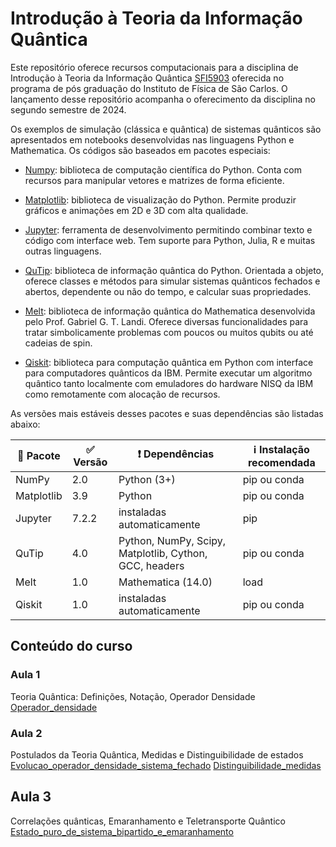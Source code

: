 # Introdução à Teoria da Informação Quântica

Este repositório oferece recursos computacionais para a disciplina de Introdução à Teoria da Informação Quântica [SFI5903](https://uspdigital.usp.br/janus/componente/disciplinasOferecidasInicial.jsf?action=4&sgldis=SFI5903&ofe=3) oferecida no programa de pós graduação do Instituto de Física de São Carlos. O lançamento desse repositório acompanha o oferecimento da disciplina no segundo semestre de 2024.

Os exemplos de simulação (clássica e quântica) de sistemas quânticos são apresentados em notebooks desenvolvidas nas linguagens Python e Mathematica. Os códigos são baseados em pacotes especiais:

- [Numpy](https://numpy.org/): biblioteca de computação científica do Python. Conta com recursos para manipular vetores e matrizes de forma eficiente.
- [Matplotlib](https://matplotlib.org/): biblioteca de visualização do Python. Permite produzir gráficos e animações em 2D e 3D com alta qualidade.
- [Jupyter](https://jupyter.org/): ferramenta de desenvolvimento permitindo combinar texto e código com interface web. Tem suporte para Python, Julia, R e muitas outras linguagens.
- [QuTip](https://qutip.org/): biblioteca de informação quântica do Python. Orientada a objeto, oferece classes e métodos para simular sistemas quânticos fechados e abertos, dependente ou não do tempo, e calcular suas propriedades.
- [Melt](https://melt1.notion.site/): biblioteca de informação quântica do Mathematica desenvolvida pelo Prof. Gabriel G. T. Landi. Oferece diversas funcionalidades para tratar simbolicamente problemas com poucos ou muitos qubits ou até cadeias de spin. 

- [Qiskit](https://qiskit.org/): biblioteca para computação quântica em Python com interface para computadores quânticos da IBM. Permite executar um algoritmo quântico tanto localmente com emuladores do hardware NISQ da IBM como remotamente com alocação de recursos.

As versões mais estáveis desses pacotes e suas dependências são listadas abaixo:

| :gift: Pacote | :white_check_mark: Versão | :exclamation: Dependências | :information_source: Instalação recomendada | 
| --- | --- | --- | --- |
| NumPy | 2.0 | Python (3+) | pip ou conda |
| Matplotlib | 3.9 | Python | pip ou conda |
| Jupyter | 7.2.2 | instaladas automaticamente | pip |
| QuTip | 4.0 | Python, NumPy, Scipy, Matplotlib, Cython, GCC, headers| pip ou conda|
| Melt | 1.0 | Mathematica (14.0)| load |
| Qiskit | 1.0 | instaladas automaticamente| pip ou conda|


## Conteúdo do curso

### Aula 1
Teoria Quântica: Definições, Notação, Operador Densidade
[Operador_densidade](./Operador_densidade.ipynb)
### Aula 2
Postulados da Teoria Quântica, Medidas e Distinguibilidade de estados
[Evolucao_operador_densidade_sistema_fechado](./Evolucao_operador_densidade_sistema_fechado.ipynb)
[Distinguibilidade_medidas](./Distinguibilidade_medidas.ipynb)

## Aula 3
Correlações quânticas, Emaranhamento e Teletransporte Quântico
[Estado_puro_de_sistema_bipartido_e_emaranhamento](./Estado_puro_de_sistema_bipartido_e_emaranhamento.ipynb)

